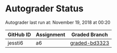 # Autograder Status
Autograder last run at: November 19, 2018 at 00:20

| GitHub ID | Assignment | Graded Branch |
|-----------|------------|---------------|
| jessti6 | a6 | [graded-bd3323](https://github.com/Fall2018COMP401-001/a6-jessti6/tree/graded-bd3323) | 

